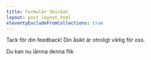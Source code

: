 ```yaml
---
title: Formulär Skickat
layout: post_layout.html
eleventyExcludeFromCollections: true
---
```

Tack för din feedback! Din åsikt är otroligt viktig för oss.

Du kan nu lämna denna flik